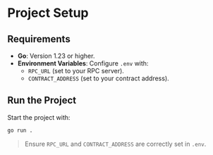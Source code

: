 # Project Setup

## Requirements
- **Go**: Version 1.23 or higher.
- **Environment Variables**: Configure `.env` with:
  - `RPC_URL` (set to your RPC server).
  - `CONTRACT_ADDRESS` (set to your contract address).

## Run the Project
Start the project with:
```bash
go run .
```

> Ensure `RPC_URL` and `CONTRACT_ADDRESS` are correctly set in `.env`.
